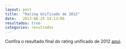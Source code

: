 ```yaml
---
layout: post
title:  "Rating Unificado de 2012"
date:   2013-06-25 14:13:00
resultados: true
categories: resultados
---
```


Confira o resultado final do rating unificado de 2012 [aqui]({{site.baseurl}}/arquivo/ratingunificado2012.pdf "Rating Unificado de 2012").